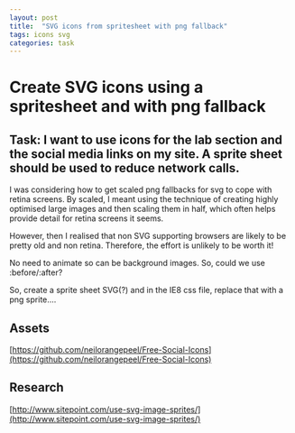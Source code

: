 ```yaml
---
layout: post
title:  "SVG icons from spritesheet with png fallback"
tags: icons svg
categories: task
---
```


# Create SVG icons using a spritesheet and with png fallback

## Task: I want to use icons for the lab section and the social media links on my site. A sprite sheet should be used to reduce network calls.

I was considering how to get scaled png fallbacks for svg to cope with retina screens. By scaled, I meant using the technique of creating highly optimised large images and then scaling them in half, which often helps  provide detail for retina screens it seems.

However, then I realised that non SVG supporting browsers are likely to be pretty old and non retina. Therefore, the effort is unlikely to be worth it!

No need to animate so can be background images. So, could we use :before/:after?

So, create a sprite sheet SVG(?) and in the IE8 css file, replace that with a png sprite....

## Assets
[https://github.com/neilorangepeel/Free-Social-Icons](https://github.com/neilorangepeel/Free-Social-Icons)

## Research

[http://www.sitepoint.com/use-svg-image-sprites/](http://www.sitepoint.com/use-svg-image-sprites/)
